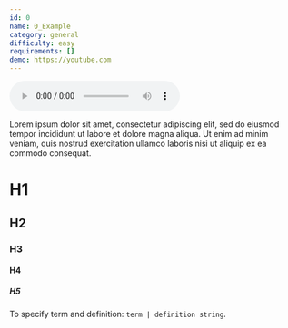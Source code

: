 ```yaml
---
id: 0
name: 0_Example
category: general
difficulty: easy
requirements: []
demo: https://youtube.com
---
```


![music](/audio/a/crash.mp3)

Lorem ipsum dolor sit amet, consectetur adipiscing elit, sed do eiusmod tempor incididunt ut labore et dolore magna aliqua. Ut enim ad minim veniam, quis nostrud exercitation ullamco laboris nisi ut aliquip ex ea commodo consequat.

# H1

## H2

### H3

#### H4

##### H5

To specify term and definition: `term | definition string`.
